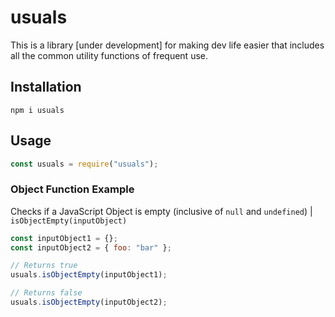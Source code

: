# usuals

This is a library [under development] for making dev life easier that includes all the common utility functions of frequent use.

## Installation

```
npm i usuals
```

## Usage

```javascript
const usuals = require("usuals");
```

### Object Function Example

Checks if a JavaScript Object is empty (inclusive of `null` and `undefined`) | `isObjectEmpty(inputObject)`

```javascript
const inputObject1 = {};
const inputObject2 = { foo: "bar" };

// Returns true
usuals.isObjectEmpty(inputObject1);

// Returns false
usuals.isObjectEmpty(inputObject2);
```
